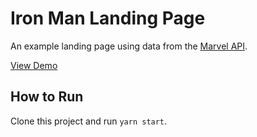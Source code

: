 # Iron Man Landing Page

An example landing page using data from the [Marvel API](https://developer.marvel.com/).

[View Demo](#)

## How to Run

Clone this project and run `yarn start`.
